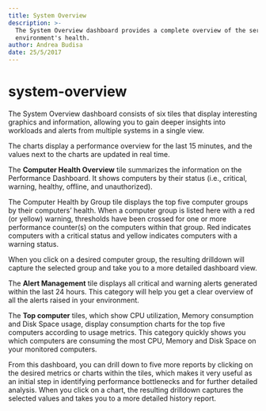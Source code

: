 ```yaml
---
title: System Overview
description: >-
  The System Overview dashboard provides a complete overview of the server
  environment's health.
author: Andrea Budisa
date: 25/5/2017
---
```


# system-overview

The System Overview dashboard consists of six tiles that display interesting graphics and information, allowing you to gain deeper insights into workloads and alerts from multiple systems in a single view.

The charts display a performance overview for the last 15 minutes, and the values next to the charts are updated in real time.

The **Computer Health Overview** tile summarizes the information on the Performance Dashboard. It shows computers by their status \(i.e., critical, warning, healthy, offline, and unauthorized\).

The Computer Health by Group tile displays the top five computer groups by their computers’ health. When a computer group is listed here with a red \(or yellow\) warning, thresholds have been crossed for one or more performance counter\(s\) on the computers within that group. Red indicates computers with a critical status and yellow indicates computers with a warning status.

When you click on a desired computer group, the resulting drilldown will capture the selected group and take you to a more detailed dashboard view.

The **Alert Management** tile displays all critical and warning alerts generated within the last 24 hours. This category will help you get a clear overview of all the alerts raised in your environment.

The **Top computer** tiles, which show CPU utilization, Memory consumption and Disk Space usage, display consumption charts for the top five computers according to usage metrics. This category quickly shows you which computers are consuming the most CPU, Memory and Disk Space on your monitored computers.

From this dashboard, you can drill down to five more reports by clicking on the desired metrics or charts within the tiles, which makes it very useful as an initial step in identifying performance bottlenecks and for further detailed analysis. When you click on a chart, the resulting drilldown captures the selected values and takes you to a more detailed history report.

